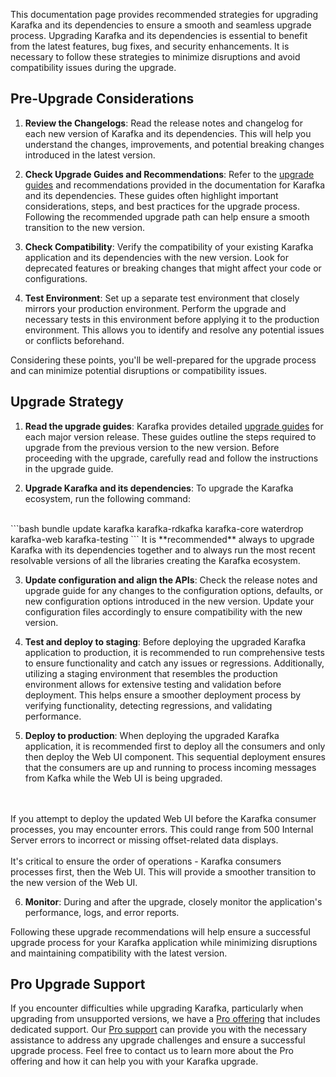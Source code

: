 This documentation page provides recommended strategies for upgrading Karafka and its dependencies to ensure a smooth and seamless upgrade process. Upgrading Karafka and its dependencies is essential to benefit from the latest features, bug fixes, and security enhancements. It is necessary to follow these strategies to minimize disruptions and avoid compatibility issues during the upgrade.

## Pre-Upgrade Considerations

1. **Review the Changelogs**: Read the release notes and changelog for each new version of Karafka and its dependencies. This will help you understand the changes, improvements, and potential breaking changes introduced in the latest version.

2. **Check Upgrade Guides and Recommendations**: Refer to the [upgrade guides](https://karafka.io/docs#upgrade-notes) and recommendations provided in the documentation for Karafka and its dependencies. These guides often highlight important considerations, steps, and best practices for the upgrade process. Following the recommended upgrade path can help ensure a smooth transition to the new version.

3. **Check Compatibility**: Verify the compatibility of your existing Karafka application and its dependencies with the new version. Look for deprecated features or breaking changes that might affect your code or configurations.

4. **Test Environment**: Set up a separate test environment that closely mirrors your production environment. Perform the upgrade and necessary tests in this environment before applying it to the production environment. This allows you to identify and resolve any potential issues or conflicts beforehand.

Considering these points, you'll be well-prepared for the upgrade process and can minimize potential disruptions or compatibility issues.

## Upgrade Strategy

1. **Read the upgrade guides**: Karafka provides detailed [upgrade guides](https://karafka.io/docs#upgrade-notes) for each major version release. These guides outline the steps required to upgrade from the previous version to the new version. Before proceeding with the upgrade, carefully read and follow the instructions in the upgrade guide.

2. **Upgrade Karafka and its dependencies**: To upgrade the Karafka ecosystem, run the following command:
<br/>
```bash
bundle update karafka karafka-rdkafka karafka-core waterdrop karafka-web karafka-testing
```
It is **recommended** always to upgrade Karafka with its dependencies together and to always run the most recent resolvable versions of all the libraries creating the Karafka ecosystem.

3. **Update configuration and align the APIs**: Check the release notes and upgrade guide for any changes to the configuration options, defaults, or new configuration options introduced in the new version. Update your configuration files accordingly to ensure compatibility with the new version.

4. **Test and deploy to staging**: Before deploying the upgraded Karafka application to production, it is recommended to run comprehensive tests to ensure functionality and catch any issues or regressions. Additionally, utilizing a staging environment that resembles the production environment allows for extensive testing and validation before deployment. This helps ensure a smoother deployment process by verifying functionality, detecting regressions, and validating performance.

5. **Deploy to production**: When deploying the upgraded Karafka application, it is recommended first to deploy all the consumers and only then deploy the Web UI component. This sequential deployment ensures that the consumers are up and running to process incoming messages from Kafka while the Web UI is being upgraded.
<br/>
<br/>
If you attempt to deploy the updated Web UI before the Karafka consumer processes, you may encounter errors. This could range from 500 Internal Server errors to incorrect or missing offset-related data displays.
<br/>
<br/>
It's critical to ensure the order of operations - Karafka consumers processes first, then the Web UI. This will provide a smoother transition to the new version of the Web UI.

6. **Monitor**: During and after the upgrade, closely monitor the application's performance, logs, and error reports.

Following these upgrade recommendations will help ensure a successful upgrade process for your Karafka application while minimizing disruptions and maintaining compatibility with the latest version.

## Pro Upgrade Support

If you encounter difficulties while upgrading Karafka, particularly when upgrading from unsupported versions, we have a [Pro offering](https://karafka.io/#become-pro) that includes dedicated support. Our [Pro support](https://karafka.io/docs/Pro-Support/) can provide you with the necessary assistance to address any upgrade challenges and ensure a successful upgrade process. Feel free to contact us to learn more about the Pro offering and how it can help you with your Karafka upgrade.
